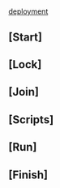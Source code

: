 #
[deployment](https://github.com/WillaFan/Software-engineering-papers-and-tools/blob/main/ICG/deployment/README.md)

## [Start]  
## [Lock]  
## [Join]  
## [Scripts]  
## [Run]  
## [Finish]
